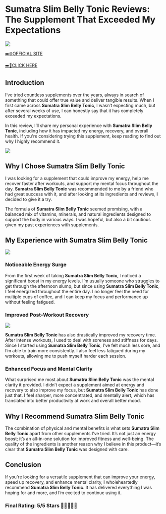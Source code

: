 # **Sumatra Slim Belly Tonic Reviews**: The Supplement That Exceeded My Expectations

[![](https://static.vecteezy.com/system/resources/thumbnails/019/896/014/small/buy-now-gradient-button-with-cart-symbol-buy-now-illustration-png.png)](https://edetoop.top/lander/sugarpreland-1/sssbt.html) 

[➡️🌐OFFICIAL SITE](https://edetoop.top/lander/sugarpreland-1/sssbt.html) 

[➡️🔗CLICK HERE](https://edetoop.top/lander/sugarpreland-1/sssbt.html) 


## Introduction

I’ve tried countless supplements over the years, always in search of something that could offer true value and deliver tangible results. When I first came across **Sumatra Slim Belly Tonic**, I wasn’t expecting much, but after several weeks of use, I can honestly say that it has completely exceeded my expectations.

In this review, I’ll share my personal experience with **Sumatra Slim Belly Tonic**, including how it has impacted my energy, recovery, and overall health. If you're considering trying this supplement, keep reading to find out why I highly recommend it.

[![](https://wallpapers.com/images/hd/red-order-now-button-udg4jcj4arvn8b0n-2.png)](https://edetoop.top/lander/sugarpreland-1/sssbt.html)  

## Why I Chose **Sumatra Slim Belly Tonic**

I was looking for a supplement that could improve my energy, help me recover faster after workouts, and support my mental focus throughout the day. **Sumatra Slim Belly Tonic** was recommended to me by a friend who had great success with it, and after looking at its ingredients and reviews, I decided to give it a try.

The formula of **Sumatra Slim Belly Tonic** seemed promising, with a balanced mix of vitamins, minerals, and natural ingredients designed to support the body in various ways. I was hopeful, but also a bit cautious given my past experiences with supplements.

## My Experience with **Sumatra Slim Belly Tonic**

[![](https://static.vecteezy.com/system/resources/thumbnails/019/896/014/small/buy-now-gradient-button-with-cart-symbol-buy-now-illustration-png.png)](https://edetoop.top/lander/sugarpreland-1/sssbt.html)

### Noticeable Energy Surge

From the first week of taking **Sumatra Slim Belly Tonic**, I noticed a significant boost in my energy levels. I’m usually someone who struggles to get through the afternoon slump, but since using **Sumatra Slim Belly Tonic**, I feel energized throughout the entire day. I no longer feel the need for multiple cups of coffee, and I can keep my focus and performance up without feeling fatigued.

### Improved Post-Workout Recovery

[![](https://wallpapers.com/images/hd/red-order-now-button-udg4jcj4arvn8b0n-2.png)](https://edetoop.top/lander/sugarpreland-1/sssbt.html)  

**Sumatra Slim Belly Tonic** has also drastically improved my recovery time. After intense workouts, I used to deal with soreness and stiffness for days. Since I started using **Sumatra Slim Belly Tonic**, I’ve felt much less sore, and I’m able to train more consistently. I also feel less fatigued during my workouts, allowing me to push myself harder each session.

### Enhanced Focus and Mental Clarity

What surprised me most about **Sumatra Slim Belly Tonic** was the mental clarity it provided. I didn’t expect a supplement aimed at energy and recovery to also improve my focus, but **Sumatra Slim Belly Tonic** has done just that. I feel sharper, more concentrated, and mentally alert, which has translated into better productivity at work and overall better mood.

## Why I Recommend **Sumatra Slim Belly Tonic**

The combination of physical and mental benefits is what sets **Sumatra Slim Belly Tonic** apart from other supplements I’ve tried. It’s not just an energy boost; it’s an all-in-one solution for improved fitness and well-being. The quality of the ingredients is another reason why I believe in this product—it’s clear that **Sumatra Slim Belly Tonic** was designed with care.

## Conclusion

If you're looking for a versatile supplement that can improve your energy, speed up recovery, and enhance mental clarity, I wholeheartedly recommend **Sumatra Slim Belly Tonic**. It has delivered everything I was hoping for and more, and I’m excited to continue using it.

### Final Rating: 5/5 Stars 🌟🌟🌟🌟🌟
